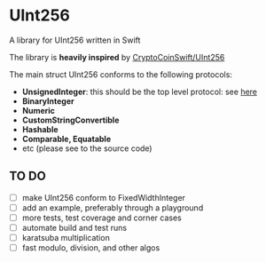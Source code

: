 # UInt256

A library for UInt256 written in Swift

The library is **heavily inspired** by [CryptoCoinSwift/UInt256](https://github.com/CryptoCoinSwift/UInt256)

The main struct UInt256 conforms to the following protocols: 
 - **UnsignedInteger**: this should be the top level protocol: see [here](https://github.com/apple/swift-evolution/blob/master/proposals/0104-improved-integers.md#proposed-solution)
 - **BinaryInteger**
 - **Numeric**
 - **CustomStringConvertible**
 - **Hashable**
 - **Comparable, Equatable**
 - etc (please see to the source code)

## TO DO

 - [ ] make UInt256 conform to FixedWidthInteger
 - [ ] add an example, preferably through a playground
 - [ ] more tests, test coverage and corner cases
 - [ ] automate build and test runs
 - [ ] karatsuba multiplication
 - [ ] fast modulo, division, and other algos
